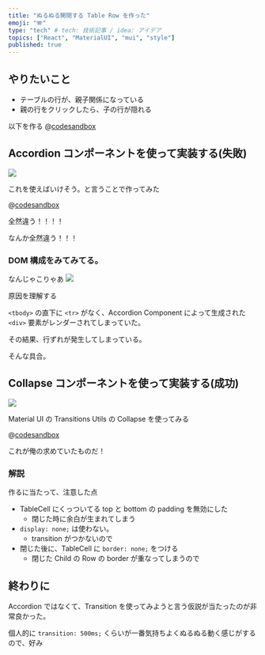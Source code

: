 ```yaml
---
title: "ぬるぬる開閉する Table Row を作った"
emoji: "🪗"
type: "tech" # tech: 技術記事 / idea: アイデア
topics: ["React", "MaterialUI", "mui", "style"]
published: true
---
```


## やりたいこと

- テーブルの行が、親子関係になっている
- 親の行をクリックしたら、子の行が隠れる

以下を作る
@[codesandbox](https://codesandbox.io/embed/mui-table-with-collapse-vzj0or?fontsize=14&hidenavigation=1&theme=dark)


## Accordion コンポーネントを使って実装する(失敗)

![](https://storage.googleapis.com/zenn-user-upload/3b1faf123bd5-20220919.gif)

これを使えばいけそう。と言うことで作ってみた

@[codesandbox](https://codesandbox.io/embed/epic-bessie-93o98o?fontsize=14&hidenavigation=1&theme=dark)

全然違う！！！！

なんか全然違う！！！

### DOM 構成をみてみてる。

なんじゃこりゃあ
![](https://storage.googleapis.com/zenn-user-upload/3a8b1106c9f6-20220919.png)

原因を理解する

`<tbody>` の直下に `<tr>` がなく、Accordion Component によって生成された `<div>` 要素がレンダーされてしまっていた。

その結果、行ずれが発生してしまっている。

そんな具合。

## Collapse コンポーネントを使って実装する(成功)

![](https://storage.googleapis.com/zenn-user-upload/8ce442a8ce21-20220919.gif)

Material UI の Transitions Utils の Collapse を使ってみる

@[codesandbox](https://codesandbox.io/embed/mui-table-with-collapse-vzj0or?fontsize=14&hidenavigation=1&theme=dark)

これが俺の求めていたものだ！

### 解説

作るに当たって、注意した点

- TableCell にくっついてる top と bottom の padding を無効にした
  - 閉じた時に余白が生まれてしまう
- `display: none;` は使わない。
  - transition がつかないので
- 閉じた後に、TableCell に `border: none;` をつける
  - 閉じた Child の Row の border が重なってしまうので

## 終わりに

Accordion ではなくて、Transition を使ってみようと言う仮説が当たったのが非常良かった。

個人的に `transition: 500ms;` くらいが一番気持ちよくぬるぬる動く感じがするので、好み
